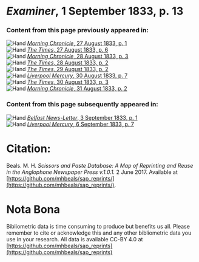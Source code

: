 # *Examiner*, 1 September 1833, p. 13  
  
### Content from this page previously appeared in:  
![Hand](http://scissorsandpaste.net/wp-content/uploads/2017/06/smallhandpointer.png) [*Morning Chronicle*, 27 August 1833, p. 1](https://mhbeals.github.io/sap_html/Morning-Chronicle/Morning-Chronicle-27-August-1833-p-1)  
![Hand](http://scissorsandpaste.net/wp-content/uploads/2017/06/smallhandpointer.png) [*The Times*, 27 August 1833, p. 6](https://mhbeals.github.io/sap_html/The-Times/The-Times-27-August-1833-p-6)  
![Hand](http://scissorsandpaste.net/wp-content/uploads/2017/06/smallhandpointer.png) [*Morning Chronicle*, 28 August 1833, p. 3](https://mhbeals.github.io/sap_html/Morning-Chronicle/Morning-Chronicle-28-August-1833-p-3)  
![Hand](http://scissorsandpaste.net/wp-content/uploads/2017/06/smallhandpointer.png) [*The Times*, 28 August 1833, p. 2](https://mhbeals.github.io/sap_html/The-Times/The-Times-28-August-1833-p-2)  
![Hand](http://scissorsandpaste.net/wp-content/uploads/2017/06/smallhandpointer.png) [*The Times*, 29 August 1833, p. 2](https://mhbeals.github.io/sap_html/The-Times/The-Times-29-August-1833-p-2)  
![Hand](http://scissorsandpaste.net/wp-content/uploads/2017/06/smallhandpointer.png) [*Liverpool Mercury*, 30 August 1833, p. 7](https://mhbeals.github.io/sap_html/Liverpool-Mercury/Liverpool-Mercury-30-August-1833-p-7)  
![Hand](http://scissorsandpaste.net/wp-content/uploads/2017/06/smallhandpointer.png) [*The Times*, 30 August 1833, p. 3](https://mhbeals.github.io/sap_html/The-Times/The-Times-30-August-1833-p-3)  
![Hand](http://scissorsandpaste.net/wp-content/uploads/2017/06/smallhandpointer.png) [*Morning Chronicle*, 31 August 1833, p. 2](https://mhbeals.github.io/sap_html/Morning-Chronicle/Morning-Chronicle-31-August-1833-p-2)  
  
### Content from this page subsequently appeared in:  
![Hand](http://scissorsandpaste.net/wp-content/uploads/2017/06/smallhandpointer.png) [*Belfast News-Letter*, 3 September 1833, p. 1](https://mhbeals.github.io/sap_html/Belfast-News-Letter/Belfast-News-Letter-3-September-1833-p-1)  
![Hand](http://scissorsandpaste.net/wp-content/uploads/2017/06/smallhandpointer.png) [*Liverpool Mercury*, 6 September 1833, p. 7](https://mhbeals.github.io/sap_html/Liverpool-Mercury/Liverpool-Mercury-6-September-1833-p-7)  


# Citation: 

Beals. M. H. *Scissors and Paste Database: A Map of Reprinting and Reuse in the Anglophone Newspaper Press v.1.0.1.* 2 June 2017. Available at [https://github.com/mhbeals/sap_reprints/](https://github.com/mhbeals/sap_reprints/). 

# Nota Bona

Bibliometric data is time consuming to produce but benefits us all. Please remember to cite or acknowledge this and any other bibliometric data you use in your research. All data is available CC-BY 4.0 at [https://github.com/mhbeals/sap_reprints](https://github.com/mhbeals/sap_reprints)